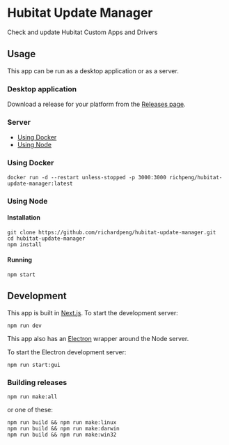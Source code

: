 # Hubitat Update Manager
Check and update Hubitat Custom Apps and Drivers

## Usage

This app can be run as a desktop application or as a server.

### Desktop application

Download a release for your platform from the [Releases page](https://github.com/richardpeng/hubitat-update-manager/releases).

### Server
- [Using Docker](#using-docker)
- [Using Node](#using-node)

### Using Docker

```
docker run -d --restart unless-stopped -p 3000:3000 richpeng/hubitat-update-manager:latest
```

### Using Node

#### Installation
```
git clone https://github.com/richardpeng/hubitat-update-manager.git
cd hubitat-update-manager
npm install
```

#### Running
```
npm start
```

## Development

This app is built in [Next.js](https://nextjs.org/). To start the development server:

```
npm run dev
```           

This app also has an [Electron](https://www.electronjs.org/) wrapper around the Node server.

To start the Electron development server:

```
npm run start:gui
```         

### Building releases

```
npm run make:all
```

or one of these:

```
npm run build && npm run make:linux
npm run build && npm run make:darwin
npm run build && npm run make:win32
```
